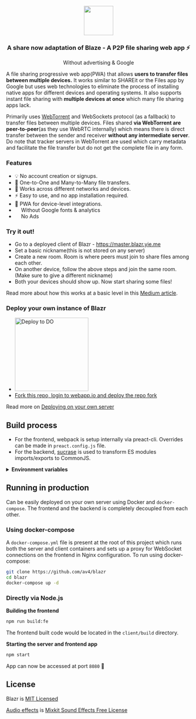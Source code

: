 <div align="center">
  <p align="center">
    <a href="//master.blazr.yie.me">
      <img src="https://github.com/av4/blazr/blob/master/client/src/assets/images/apple-touch-icon-120x120.png" width="80">
    </a>
  </p>
  <p align="center">  
    <h3>A share now adaptation of Blaze - A P2P file sharing web app ⚡</h3>
    Without advertising &amp; Google
  </p>
</div>

A file sharing progressive web app(PWA) that allows **users to transfer files between multiple devices.**
It works similar to SHAREit or the Files app by Google but uses web technologies to eliminate the process of installing
native apps for different devices and operating systems. It also supports instant file sharing with **multiple devices at once** which many file sharing apps lack.

Primarily uses [WebTorrent](https://webtorrent.io) and WebSockets protocol (as a fallback) to transfer files between multiple devices. Files shared **via WebTorrent are peer-to-peer**(as they use WebRTC internally) which means there is direct transfer between the sender and receiver **without any intermediate server**. Do note that tracker servers in WebTorrent are used which carry metadata and facilitate the file transfer but do not get the complete file in any form.

### Features
- 💡 No account creation or signups.
- 🚀 One-to-One and Many-to-Many file transfers.
- 🔮 Works across different networks and devices.
- ⚡ Easy to use, and no app installation required.
- 📱 PWA for device-level integrations.
- <img height="13" style="position:relative;top:1px"
src="https://styles.redditmedia.com/t5_4bph8/styles/communityIcon_w8fy3ydhafs41.png?width=256&s=344d90a8381b0d5dd7d7db287e3a73b6e40a7537"> Without Google fonts &amp; analytics
- <img height="13"
src="https://is3-ssl.mzstatic.com/image/thumb/Purple122/v4/48/51/d9/4851d9a4-218e-c8c7-8d92-d1862234fac7/AppIcon-0-0-1x_U007emarketing-0-0-0-7-0-0-sRGB-0-0-0-GLES2_U002c0-512MB-85-220-0-0.png/60x60bb.jpg"> No Ads

### Try it out!
- Go to a deployed client of Blazr - https://master.blazr.yie.me
- Set a basic nickname(this is not stored on any server)
- Create a new room. Room is where peers must join to share files among each other.
- On another device, follow the above steps and join the same room. (Make sure to give a different nickname)
- Both your devices should show up. Now start sharing some files!
 
Read more about how this works at a basic level in this [Medium article](https://medium.com/@AkashHamirwasia/new-ways-of-sharing-files-across-devices-over-the-web-using-webrtc-2554abaeb2e6).

### Deploy your own instance of Blazr

- <a href="https://cloud.digitalocean.com/apps/new?repo=https://github.com/av4/blazr/tree/master"><img src="https://www.deploytodo.com/do-btn-blue.svg" alt="Deploy to DO" width="200"></a>
- <a href="https://webapp.io">Fork this repo, login to webapp.io and deploy the repo fork</a>


Read more on [Deploying on your own server](#running-blaze-in-production)


## Build process
- For the frontend, webpack is setup internally via preact-cli. Overrides can be made in `preact.config.js` file.
- For the backend, [sucrase](https://www.npmjs.com/package/sucrase) is used to transform ES modules imports/exports to CommonJS.


<details><summary><b>Environment variables</b></summary>
<p>
Following environment variables can be set in the build process:


| variable             | description                                                           | default                         |
|----------------------|-----------------------------------------------------------------------|---------------------------------|
| **client**           | Variables for **client** should be set as build args if using Docker. |                                 |
| `WS_HOST`            | URL to the server that is running the Blazr WebSockets server.        | 'ws://\<your-local-ip\>:3030'   |
| `SERVER_HOST`        | URL to the server that running the Blazr HTTP server.                 | 'http://\<your-local-ip\>:3030' |
| `WS_SIZE_LIMIT`      | Max file size limit when transferring files over WebSockets in bytes. | 100000000 (100 MBs)             |
| `TORRENT_SIZE_LIMIT` | Max file size limit when transferring files over WebTorrent in bytes. | 700000000 (700 MBs)             |
| **server**           |                                                                       |                                 |
| `ORIGIN`             | Array of string URLs to allow CORS.                                   | *                               |
| `PORT`               | Port for the server to run.                                           | 3030                            |
| `WS_SIZE_LIMIT`      | Max file size limit when transferring files over WebSockets in bytes. | 100000000 (100 MBs)             |
----------------------------------------------------------------------------------------------------------------------------------

**NOTE:** Any URL in the environment variables should not end with `/`.

</p>
</details>

## Running in production
Can be easily deployed on your own server using Docker and `docker-compose`. The frontend and the backend is completely decoupled from each other.

### Using docker-compose
A `docker-compose.yml` file is present at the root of this project which runs both the server and client containers and sets up a proxy for WebSocket connections on the frontend in Nginx configuration. To run using docker-compose:

```bash
git clone https://github.com/av4/blazr
cd blazr
docker-compose up -d
```

### Directly via Node.js

**Building the frontend**
```bash
npm run build:fe
```
The frontend built code would be located in the `client/build` directory.


**Starting the server and frontend app**
```bash
npm start
```
App can now be accessed at port `8080` :tada:

## License
Blazr is [MIT Licensed](https://github.com/av4/blazr/blob/master/LICENSE)

[Audio effects](blob/master/client/src/assets/audio/) is [Mixkit Sound Effects Free License](https://mixkit.co/license/#sfxFree)